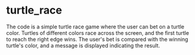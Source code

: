# turtle_race
The code is a simple turtle race game where the user can bet on a turtle color. Turtles of different colors race across the screen, and the first turtle to 
reach the right edge wins. The user's bet is compared with the winning turtle's color, and a message is displayed indicating the result.
